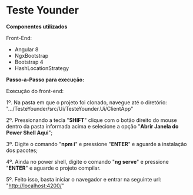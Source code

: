

# Teste Younder

**Componentes utilizados**

Front-End:

 - Angular 8
 - NgxBootstrap
 - Bootstrap 4
 - HashLocationStrategy

**Passo-a-Passo para execução:**

Execução do front-end:

1º. Na pasta em que o projeto foi clonado, navegue até o diretório: ".../TesteYounder/src/Ui/TesteYounder.Ui/ClientApp"

2º. Pressionando a tecla "**SHIFT**" clique com o botão direito do mouse dentro da pasta informada acima e selecione a opção "**Abrir Janela do Power Shell Aqui**";

3º. Digite o comando "**npm i**" e pressione "**ENTER**" e aguarde a instalação dos pacotes;

4º. Ainda no power shell, digite o comando "**ng serve**" e pressione "**ENTER**" e aguarde o projeto compilar.

5º. Feito isso, basta iniciar o navegador e entrar na seguinte url: "[http://localhost:4200/](http://localhost:4200/)"
